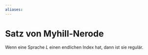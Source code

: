 ```yaml
---
aliases: 
---
```

# Satz von Myhill-Nerode
Wenn eine Sprache $L$ einen endlichen Index hat, dann ist sie regulär.